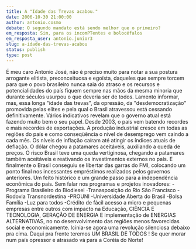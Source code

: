 ```yaml
---
title: A "Idade das Trevas acabou."
date: 2006-10-30 21:00:00
author: antonio.cosmo
debate: O segundo mandato está sendo melhor que o primeiro?
em_resposta: Sim, para os incomPTentes e bolocéfalos
em_resposta_user: antonio.junior3
slug: a-idade-das-trevas-acabou
status: publish 
type: post
---
```


É meu caro Antonio José, não é preciso muito para notar a sua postura arrogante elitista, preconceituosa e egoísta, daqueles que sempre torcem para que o povo brasileiro nunca saia do atraso e os recursos e potencialidades do país fiquem sempre nas mãos da mesma minoria que durante séculos usurpou o que deveria ser de todos. Lamento informar, mas, essa longa "idade das trevas", da opressão, da "desdemocratização" promovida pelas elites e pela qual o Brasil atravessou está cessando definitivamente. Vários indicativos revelam que o governo atual está fazendo muito bem o seu papel. Desde 2003, o país vem batendo recordes e mais recordes de exportações. A produção industrial cresce em todas as regiões do país e como conseqüência o nível de desemprego vem caindo a cada mês. Os níveis de inflação caíram até atingir os índices atuais de deflação. O dólar chegou a patamares aceitáveis, auxiliando a queda de preços. O risco Brasil teve uma queda vertiginosa, chegando a patamares também aceitáveis e reativando os investimentos externos no país. E finalmente o Brasil conseguiu se libertar das garras do FMI, colocando um ponto final nos incessantes empréstimos realizados pelos governos anteriores. Um feito histórico e um grande passo para a independência econômica do país. Sem falar nos programas e projetos inovadores: -Programa Brasileiro do Biodiesel -Tranasposição do Rio São Francisco -Rodovia Transnordestina -PROUNI -Universidade Aberta do Brasil -Bolsa Família -Luz para todos -Crédito de fácil acesso a micro e pequenas empresas entre outros com impacto na Educação, CIÊNCIA E TECNOLOGIA, GERAÇÃO DE ENERGIA E implementação de ENERGIAS ALTERNATIVAS, no no desenvolvimento das regiões menos favorecidas social e economicamente. Icinia-se agora uma revolução silenciosa debaixo pra cima. Daqui pra frente teremos UM BRASIL DE TODOS !
Se quer morar num país opressor e atrasado vá para a Coréia do Norte!
